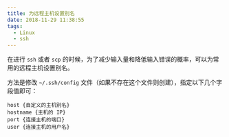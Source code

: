 ```yaml
---
title: 为远程主机设置别名
date: 2018-11-29 11:38:55
tags:
  - Linux
  - ssh
---
```


在进行 `ssh` 或者 `scp` 的时候，为了减少输入量和降低输入错误的概率，可以为常用的远程主机设置别名。

方法是修改 `~/.ssh/config` 文件（如果不存在这个文件则创建），指定以下几个字段值即可：

```
host {自定义的主机别名}
hostname {主机的 IP}
port {连接主机的端口}
user {连接主机的用户名}
```
